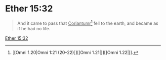 # Ether 15:32

> And it came to pass that <u>Coriantumr</u>[^a] fell to the earth, and became as if he had no life.

[Ether 15:32](https://www.churchofjesuschrist.org/study/scriptures/bofm/ether/15?lang=eng&id=p32#p32)


[^a]: [[Omni 1.20|Omni 1:21 (20–22)]][[Omni 1.21|]][[Omni 1.22|]].  
